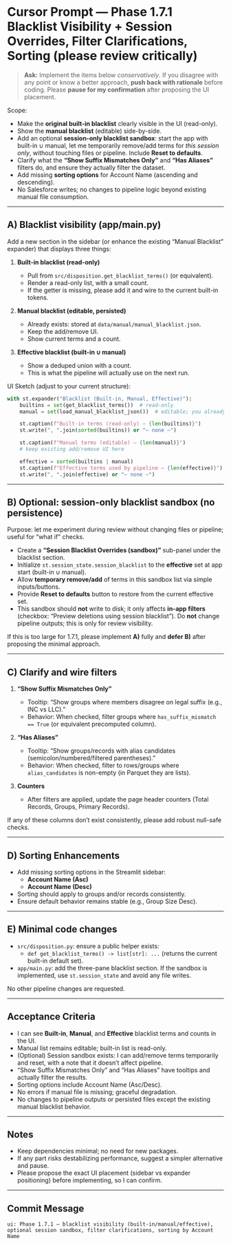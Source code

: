 # Cursor Prompt — Phase 1.7.1 Blacklist Visibility + Session Overrides, Filter Clarifications, Sorting (please review critically)

> **Ask:** Implement the items below *conservatively*. If you disagree with any point or know a better approach, **push back with rationale** before coding. Please **pause for my confirmation** after proposing the UI placement.

Scope:
- Make the **original built-in blacklist** clearly visible in the UI (read-only).
- Show the **manual blacklist** (editable) side-by-side.
- Add an optional **session-only blacklist sandbox**: start the app with built-in ∪ manual, let me temporarily remove/add terms for *this session only*, without touching files or pipeline. Include **Reset to defaults**.
- Clarify what the **“Show Suffix Mismatches Only”** and **“Has Aliases”** filters do, and ensure they actually filter the dataset.
- Add missing **sorting options** for Account Name (ascending and descending).
- No Salesforce writes; no changes to pipeline logic beyond existing manual file consumption.

---

## A) Blacklist visibility (app/main.py)

Add a new section in the sidebar (or enhance the existing “Manual Blacklist” expander) that displays three things:

1) **Built-in blacklist (read-only)**  
   - Pull from `src/disposition.get_blacklist_terms()` (or equivalent).  
   - Render a read-only list, with a small count.  
   - If the getter is missing, please add it and wire to the current built-in tokens.

2) **Manual blacklist (editable, persisted)**  
   - Already exists: stored at `data/manual/manual_blacklist.json`.  
   - Keep the add/remove UI.  
   - Show current terms and a count.

3) **Effective blacklist (built-in ∪ manual)**  
   - Show a deduped union with a count.  
   - This is what the pipeline will actually use on the next run.

UI Sketch (adjust to your current structure):
```python
with st.expander("Blacklist (Built-in, Manual, Effective)"):
    builtins = set(get_blacklist_terms())  # read-only
    manual = set(load_manual_blacklist_json())  # editable; you already have this

    st.caption(f"Built-in terms (read-only) — {len(builtins)}")
    st.write(", ".join(sorted(builtins)) or "— none —")

    st.caption(f"Manual terms (editable) — {len(manual)}")
    # keep existing add/remove UI here

    effective = sorted(builtins | manual)
    st.caption(f"Effective terms used by pipeline — {len(effective)}")
    st.write(", ".join(effective) or "— none —")
```

---

## B) Optional: session-only blacklist sandbox (no persistence)

Purpose: let me experiment during review without changing files or pipeline; useful for “what if” checks.

- Create a **“Session Blacklist Overrides (sandbox)”** sub-panel under the blacklist section.
- Initialize `st.session_state.session_blacklist` to the **effective** set at app start (built-in ∪ manual).
- Allow **temporary remove/add** of terms in this sandbox list via simple inputs/buttons.
- Provide **Reset to defaults** button to restore from the current effective set.
- This sandbox should **not** write to disk; it only affects **in-app filters** (checkbox: “Preview deletions using session blacklist”). Do **not** change pipeline outputs; this is only for review visibility.

If this is too large for 1.7.1, please implement **A)** fully and **defer B)** after proposing the minimal approach.

---

## C) Clarify and wire filters

1) **“Show Suffix Mismatches Only”**  
   - Tooltip: “Show groups where members disagree on legal suffix (e.g., INC vs LLC).”  
   - Behavior: When checked, filter groups where `has_suffix_mismatch == True` (or equivalent precomputed column).

2) **“Has Aliases”**  
   - Tooltip: “Show groups/records with alias candidates (semicolon/numbered/filtered parentheses).”  
   - Behavior: When checked, filter to rows/groups where `alias_candidates` is non-empty (in Parquet they are lists).

3) **Counters**  
   - After filters are applied, update the page header counters (Total Records, Groups, Primary Records).

If any of these columns don’t exist consistently, please add robust null-safe checks.

---

## D) Sorting Enhancements

- Add missing sorting options in the Streamlit sidebar:  
  - **Account Name (Asc)**  
  - **Account Name (Desc)**  
- Sorting should apply to groups and/or records consistently.  
- Ensure default behavior remains stable (e.g., Group Size Desc).

---

## E) Minimal code changes

- `src/disposition.py`: ensure a public helper exists:  
  - `def get_blacklist_terms() -> list[str]: ...` (returns the current built-in default set).  
- `app/main.py`: add the three-pane blacklist section. If the sandbox is implemented, use `st.session_state` and avoid any file writes.

No other pipeline changes are requested.

---

## Acceptance Criteria

- I can see **Built-in**, **Manual**, and **Effective** blacklist terms and counts in the UI.  
- Manual list remains editable; built-in list is read-only.  
- (Optional) Session sandbox exists: I can add/remove terms temporarily and reset, with a note that it doesn’t affect pipeline.  
- “Show Suffix Mismatches Only” and “Has Aliases” have tooltips and actually filter the results.  
- Sorting options include Account Name (Asc/Desc).  
- No errors if manual file is missing; graceful degradation.  
- No changes to pipeline outputs or persisted files except the existing manual blacklist behavior.

---

## Notes

- Keep dependencies minimal; no need for new packages.  
- If any part risks destabilizing performance, suggest a simpler alternative and pause.  
- Please propose the exact UI placement (sidebar vs expander positioning) before implementing, so I can confirm.

---

## Commit Message

```
ui: Phase 1.7.1 — blacklist visibility (built-in/manual/effective), optional session sandbox, filter clarifications, sorting by Account Name
```
